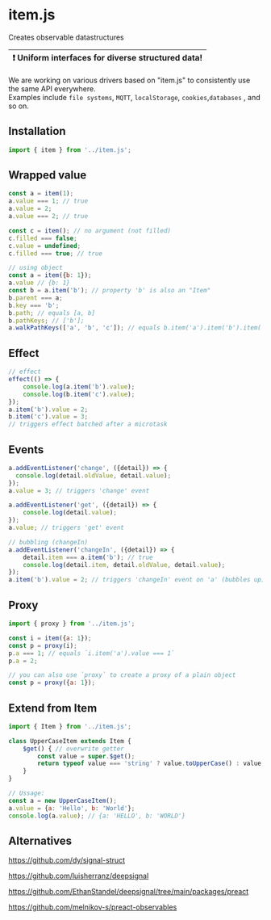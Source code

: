 # item.js

Creates observable datastructures


| :exclamation: Uniform interfaces for diverse structured data! |
|:------------------|


We are working on various drivers based on "item.js" to consistently use the same API everywhere.  
Examples include `file systems`, `MQTT`, `localStorage`, `cookies`,`databases` , and so on.
<!-- [See this localStorage example]() -->

## Installation

```js
import { item } from '../item.js';
```

## Wrapped value
```js
const a = item(1);
a.value === 1; // true
a.value = 2;
a.value === 2; // true

const c = item(); // no argument (not filled)
c.filled === false;
c.value = undefined;
c.filled === true; // true

// using object
const a = item({b: 1});
a.value // {b: 1}
const b = a.item('b'); // property 'b' is also an "Item"
b.parent === a;
b.key === 'b';
b.path; // equals [a, b]
b.pathKeys; // ['b'];
a.walkPathKeys(['a', 'b', 'c']); // equals b.item('a').item('b').item('c');
```

## Effect
```js
// effect
effect(() => {
    console.log(a.item('b').value);
    console.log(b.item('c').value);
});
a.item('b').value = 2;
b.item('c').value = 3;
// triggers effect batched after a microtask
```

## Events
```js
a.addEventListener('change', ({detail}) => {
  console.log(detail.oldValue, detail.value);
});
a.value = 3; // triggers 'change' event

a.addEventListener('get', ({detail}) => {
    console.log(detail.value);
});
a.value; // triggers 'get' event

// bubbling (changeIn)
a.addEventListener('changeIn', ({detail}) => {
    detail.item === a.item('b'); // true
    console.log(detail.item, detail.oldValue, detail.value);
});
a.item('b').value = 2; // triggers 'changeIn' event on 'a' (bubbles up)
```

## Proxy
```js
import { proxy } from '../item.js';

const i = item({a: 1});
const p = proxy(i);
p.a === 1; // equals `i.item('a').value === 1`
p.a = 2;

// you can also use `proxy` to create a proxy of a plain object
const p = proxy({a: 1});
```

## Extend from Item
```js
import { Item } from '../item.js';

class UpperCaseItem extends Item {
    $get() { // overwrite getter
        const value = super.$get();
        return typeof value === 'string' ? value.toUpperCase() : value;
    }
}

// Ussage:
const a = new UpperCaseItem();
a.value = {a: 'Hello', b: 'World'};
console.log(a.value); // {a: 'HELLO', b: 'WORLD'}
```


## Alternatives

https://github.com/dy/signal-struct

https://github.com/luisherranz/deepsignal

https://github.com/EthanStandel/deepsignal/tree/main/packages/preact

https://github.com/melnikov-s/preact-observables
